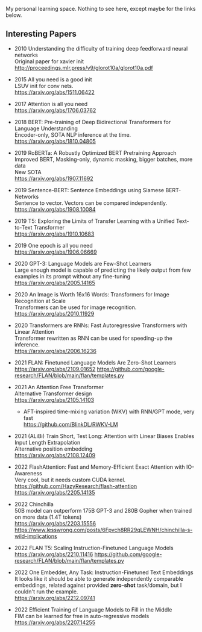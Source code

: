 My personal learning space. Nothing to see here, except maybe for the links below.

## Interesting Papers

- 2010 Understanding the difficulty of training deep feedforward neural networks\
  Original paper for xavier init\
  http://proceedings.mlr.press/v9/glorot10a/glorot10a.pdf

- 2015 All you need is a good init\
  LSUV init for conv nets.\
  https://arxiv.org/abs/1511.06422

- 2017 Attention is all you need\
  https://arxiv.org/abs/1706.03762

- 2018 BERT: Pre-training of Deep Bidirectional Transformers for Language Understanding\
  Encoder-only, SOTA NLP inference at the time.\
  https://arxiv.org/abs/1810.04805

- 2019 RoBERTa: A Robustly Optimized BERT Pretraining Approach\
  Improved BERT, Masking-only, dynamic masking, bigger batches, more data\
  New SOTA\
  https://arxiv.org/abs/1907.11692

- 2019 Sentence-BERT: Sentence Embeddings using Siamese BERT-Networks\
  Sentence to vector. Vectors can be compared independently.\
  https://arxiv.org/abs/1908.10084

- 2019 T5: Exploring the Limits of Transfer Learning with a Unified Text-to-Text Transformer\
  https://arxiv.org/abs/1910.10683

- 2019 One epoch is all you need\
  https://arxiv.org/abs/1906.06669

- 2020 GPT-3: Language Models are Few-Shot Learners\
  Large enough model is capable of predicting the likely output from few examples in its prompt without any fine-tuning\
  https://arxiv.org/abs/2005.14165

- 2020 An Image is Worth 16x16 Words: Transformers for Image Recognition at Scale\
  Transformers can be used for image recognition.\
  https://arxiv.org/abs/2010.11929

- 2020 Transformers are RNNs: Fast Autoregressive Transformers with Linear Attention\
  Transformer rewritten as RNN can be used for speeding-up the inference.\
  https://arxiv.org/abs/2006.16236

- 2021 FLAN: Finetuned Language Models Are Zero-Shot Learners\
  https://arxiv.org/abs/2109.01652
  https://github.com/google-research/FLAN/blob/main/flan/templates.py

- 2021 An Attention Free Transformer\
  Alternative Transformer design\
  https://arxiv.org/abs/2105.14103
  - AFT-inspired time-mixing variation (WKV) with RNN/GPT mode, very fast\
    https://github.com/BlinkDL/RWKV-LM

- 2021 (ALiBi) Train Short, Test Long: Attention with Linear Biases Enables Input Length Extrapolation\
  Alternative position embedding\
  https://arxiv.org/abs/2108.12409

- 2022 FlashAttention: Fast and Memory-Efficient Exact Attention with IO-Awareness\
  Very cool, but it needs custom CUDA kernel.\
  https://github.com/HazyResearch/flash-attention
  https://arxiv.org/abs/2205.14135

- 2022 Chinchilla\
  50B model can outperform 175B GPT-3 and 280B Gopher when trained on more data (1.4T tokens)\
  https://arxiv.org/abs/2203.15556
  https://www.lesswrong.com/posts/6Fpvch8RR29qLEWNH/chinchilla-s-wild-implications

- 2022 FLAN T5: Scaling Instruction-Finetuned Language Models\
  https://arxiv.org/abs/2210.11416
  https://github.com/google-research/FLAN/blob/main/flan/templates.py

- 2022 One Embedder, Any Task: Instruction-Finetuned Text Embeddings\
  It looks like it should be able to generate independently comparable embeddings, related against provided **zero-shot** task/domain, but I couldn't run the example.\
  https://arxiv.org/abs/2212.09741

- 2022 Efficient Training of Language Models to Fill in the Middle\
  FIM can be learned for free in auto-regressive models\
  https://arxiv.org/abs/2207.14255
